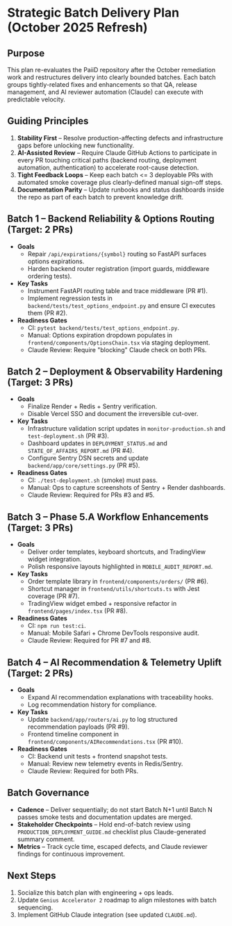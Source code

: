 # Strategic Batch Delivery Plan (October 2025 Refresh)

## Purpose
This plan re-evaluates the PaiiD repository after the October remediation work and restructures delivery into clearly bounded batches. Each batch groups tightly-related fixes and enhancements so that QA, release management, and AI reviewer automation (Claude) can execute with predictable velocity.

## Guiding Principles
1. **Stability First** – Resolve production-affecting defects and infrastructure gaps before unlocking new functionality.
2. **AI-Assisted Review** – Require Claude GitHub Actions to participate in every PR touching critical paths (backend routing, deployment automation, authentication) to accelerate root-cause detection.
3. **Tight Feedback Loops** – Keep each batch <= 3 deployable PRs with automated smoke coverage plus clearly-defined manual sign-off steps.
4. **Documentation Parity** – Update runbooks and status dashboards inside the repo as part of each batch to prevent knowledge drift.

## Batch 1 – Backend Reliability & Options Routing (Target: 2 PRs)
- **Goals**
  - Repair `/api/expirations/{symbol}` routing so FastAPI surfaces options expirations.
  - Harden backend router registration (import guards, middleware ordering tests).
- **Key Tasks**
  - Instrument FastAPI routing table and trace middleware (PR #1).
  - Implement regression tests in `backend/tests/test_options_endpoint.py` and ensure CI executes them (PR #2).
- **Readiness Gates**
  - CI: `pytest backend/tests/test_options_endpoint.py`.
  - Manual: Options expiration dropdown populates in `frontend/components/OptionsChain.tsx` via staging deployment.
  - Claude Review: Require "blocking" Claude check on both PRs.

## Batch 2 – Deployment & Observability Hardening (Target: 3 PRs)
- **Goals**
  - Finalize Render + Redis + Sentry verification.
  - Disable Vercel SSO and document the irreversible cut-over.
- **Key Tasks**
  - Infrastructure validation script updates in `monitor-production.sh` and `test-deployment.sh` (PR #3).
  - Dashboard updates in `DEPLOYMENT_STATUS.md` and `STATE_OF_AFFAIRS_REPORT.md` (PR #4).
  - Configure Sentry DSN secrets and update `backend/app/core/settings.py` (PR #5).
- **Readiness Gates**
  - CI: `./test-deployment.sh` (smoke) must pass.
  - Manual: Ops to capture screenshots of Sentry + Render dashboards.
  - Claude Review: Required for PRs #3 and #5.

## Batch 3 – Phase 5.A Workflow Enhancements (Target: 3 PRs)
- **Goals**
  - Deliver order templates, keyboard shortcuts, and TradingView widget integration.
  - Polish responsive layouts highlighted in `MOBILE_AUDIT_REPORT.md`.
- **Key Tasks**
  - Order template library in `frontend/components/orders/` (PR #6).
  - Shortcut manager in `frontend/utils/shortcuts.ts` with Jest coverage (PR #7).
  - TradingView widget embed + responsive refactor in `frontend/pages/index.tsx` (PR #8).
- **Readiness Gates**
  - CI: `npm run test:ci`.
  - Manual: Mobile Safari + Chrome DevTools responsive audit.
  - Claude Review: Required for PR #7 and #8.

## Batch 4 – AI Recommendation & Telemetry Uplift (Target: 2 PRs)
- **Goals**
  - Expand AI recommendation explanations with traceability hooks.
  - Log recommendation history for compliance.
- **Key Tasks**
  - Update `backend/app/routers/ai.py` to log structured recommendation payloads (PR #9).
  - Frontend timeline component in `frontend/components/AIRecommendations.tsx` (PR #10).
- **Readiness Gates**
  - CI: Backend unit tests + frontend snapshot tests.
  - Manual: Review new telemetry events in Redis/Sentry.
  - Claude Review: Required for both PRs.

## Batch Governance
- **Cadence** – Deliver sequentially; do not start Batch N+1 until Batch N passes smoke tests and documentation updates are merged.
- **Stakeholder Checkpoints** – Hold end-of-batch review using `PRODUCTION_DEPLOYMENT_GUIDE.md` checklist plus Claude-generated summary comment.
- **Metrics** – Track cycle time, escaped defects, and Claude reviewer findings for continuous improvement.

## Next Steps
1. Socialize this batch plan with engineering + ops leads.
2. Update `Genius Accelerator 2` roadmap to align milestones with batch sequencing.
3. Implement GitHub Claude integration (see updated `CLAUDE.md`).

